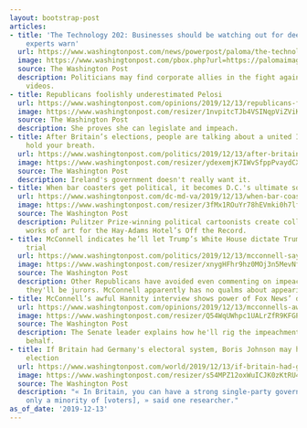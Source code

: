 ```yaml
---
layout: bootstrap-post
articles:
- title: 'The Technology 202: Businesses should be watching out for deepfakes too,
    experts warn'
  url: https://www.washingtonpost.com/news/powerpost/paloma/the-technology-202/2019/12/13/the-technology-202-businesses-should-be-watching-out-for-deepfakes-too-experts-warn/5df279f1602ff125ce5b2fe7/
  image: https://www.washingtonpost.com/pbox.php?url=https://palomaimages.washingtonpost.com/pr2/51c6ac352fb11b4889cf1edcf976c2b7-680-383-70-8-TASBCPUXLUI6TGQW3RKR5JNEHM.jpg&w=1484&op=resize&opt=1&filter=antialias&t=20170517
  source: The Washington Post
  description: Politicians may find corporate allies in the fight against doctored
    videos.
- title: Republicans foolishly underestimated Pelosi
  url: https://www.washingtonpost.com/opinions/2019/12/13/republicans-foolishly-underestimated-pelosi/
  image: https://www.washingtonpost.com/resizer/1nvpitcTJb4VSINqpViZViKJBKU=/1440x0/smart/arc-anglerfish-washpost-prod-washpost.s3.amazonaws.com/public/RYJA2XQ5DUI6VF32CWTHCDWW3I.jpg
  source: The Washington Post
  description: She proves she can legislate and impeach.
- title: After Britain’s elections, people are talking about a united Ireland. Don’t
    hold your breath.
  url: https://www.washingtonpost.com/politics/2019/12/13/after-britains-elections-people-are-talking-about-united-ireland-dont-hold-your-breath/
  image: https://www.washingtonpost.com/resizer/ydexemjK7IWvSfppPvaydCXzecU=/1440x0/smart/arc-anglerfish-washpost-prod-washpost.s3.amazonaws.com/public/VJIWOXA5MQI6VF32CWTHCDWW3I.jpg
  source: The Washington Post
  description: Ireland's government doesn't really want it.
- title: When bar coasters get political, it becomes D.C.'s ultimate souvenir
  url: https://www.washingtonpost.com/dc-md-va/2019/12/13/when-bar-coasters-get-political-it-becomes-dc-ultimate-souvenir/
  image: https://www.washingtonpost.com/resizer/3fMx1ROuYr78hEVmki0h7lfxHHM=/1440x0/smart/arc-anglerfish-washpost-prod-washpost.s3.amazonaws.com/public/DK4A73JRNZDJRHTNUPGAJHG4ZA.jpg
  source: The Washington Post
  description: Pulitzer Prize-winning political cartoonists create collectable, disposable
    works of art for the Hay-Adams Hotel’s Off the Record.
- title: McConnell indicates he’ll let Trump’s White House dictate Trump’s impeachment
    trial
  url: https://www.washingtonpost.com/politics/2019/12/13/mcconnell-says-hell-let-trumps-white-house-dictate-trumps-impeachment-trial/
  image: https://www.washingtonpost.com/resizer/xnygHFhr9hz0MOj3n5MevNfHy0I=/1440x0/smart/arc-anglerfish-washpost-prod-washpost.s3.amazonaws.com/public/JT76U2X2Q4I6THQCDVC4WPP2R4.jpg
  source: The Washington Post
  description: Other Republicans have avoided even commenting on impeachment because
    they'll be jurors. McConnell apparently has no qualms about appearing impartial.
- title: McConnell’s awful Hannity interview shows power of Fox News’ disinformation
  url: https://www.washingtonpost.com/opinions/2019/12/13/mcconnells-awful-hannity-interview-shows-power-fox-news-disinformation/
  image: https://www.washingtonpost.com/resizer/Q54WqUWhpc1UALrZfR9KFGPKLtU=/1440x0/smart/arc-anglerfish-washpost-prod-washpost.s3.amazonaws.com/public/ALRQILDEU5A5TLF6M4VO74NQD4.jpg
  source: The Washington Post
  description: The Senate leader explains how he'll rig the impeachment trial on Trump's
    behalf.
- title: If Britain had Germany's electoral system, Boris Johnson may have lost the
    election
  url: https://www.washingtonpost.com/world/2019/12/13/if-britain-had-germanys-electoral-system-boris-johnson-may-have-lost-election/
  image: https://www.washingtonpost.com/resizer/s54MPZ12oxWuICJK0zKtRU4rEQ8=/1440x0/smart/arc-anglerfish-washpost-prod-washpost.s3.amazonaws.com/public/LI7JABA5QMI6VF32CWTHCDWW3I.jpg
  source: The Washington Post
  description: "« In Britain, you can have a strong single-party government that represents
    only a minority of [voters], » said one researcher."
as_of_date: '2019-12-13'
---
```


